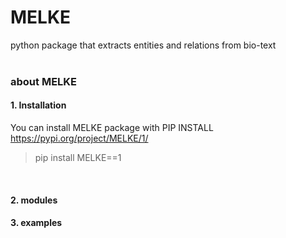 # MELKE
python package that extracts entities and relations from bio-text
<br> <br>
### about MELKE
#### 1. Installation
You can install MELKE package with PIP INSTALL 
<br>https://pypi.org/project/MELKE/1/
> pip install MELKE==1
<br>

#### 2. modules

#### 3. examples
